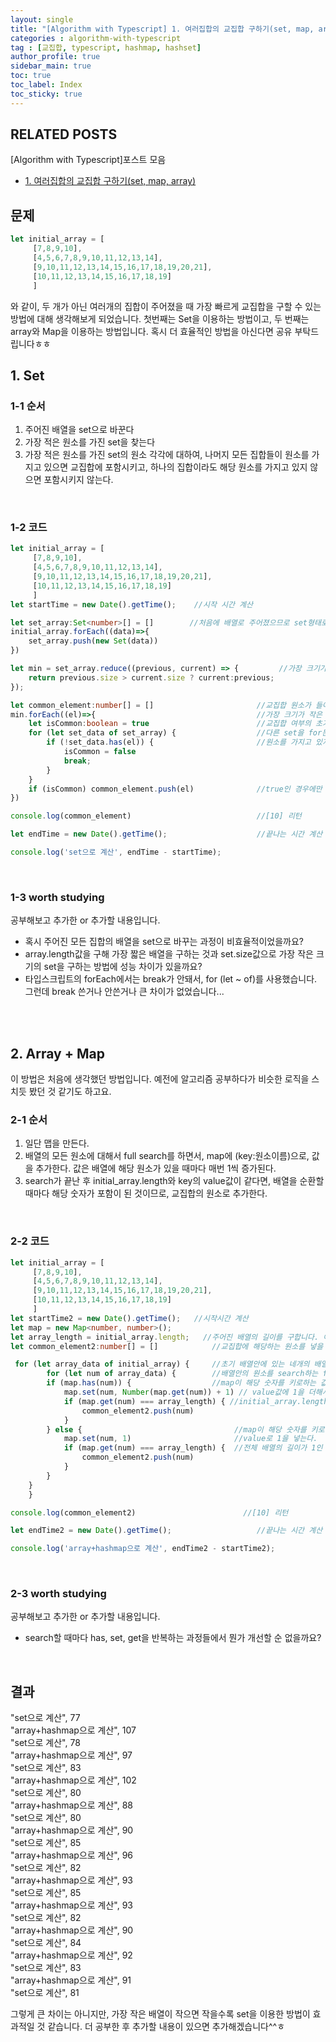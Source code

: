 ```yaml
---
layout: single
title: "[Algorithm with Typescript] 1. 여러집합의 교집합 구하기(set, map, array)"
categories : algorithm-with-typescript
tag : [교집합, typescript, hashmap, hashset]
author_profile: true
sidebar_main: true
toc: true
toc_label: Index
toc_sticky: true
---
```

## RELATED POSTS
[Algorithm with Typescript]포스트 모음
- [1. 여러집합의 교집합 구하기(set, map, array)](https://iamhmin.github.io/algorithm-with-typescript/algorithm-with-typescript-1/) 


## 문제
``` typescript
let initial_array = [
     [7,8,9,10],
     [4,5,6,7,8,9,10,11,12,13,14],
     [9,10,11,12,13,14,15,16,17,18,19,20,21],
     [10,11,12,13,14,15,16,17,18,19]
     ]
```     
와 같이, 두 개가 아닌 여러개의 집합이 주어졌을 때 가장 빠르게 교집합을 구할 수 있는 방법에 대해 생각해보게 되었습니다. 첫번째는 Set을 이용하는 방법이고, 두 번째는 array와 Map을 이용하는 방법입니다. 혹시 더 효율적인 방법을 아신다면 공유 부탁드립니다ㅎㅎ
<br>

## 1. Set
### 1-1 순서
1. 주어진 배열을 set으로 바꾼다
2. 가장 적은 원소를 가진 set을 찾는다
3. 가장 적은 원소를 가진 set의 원소 각각에 대하여, 나머지 모든 집합들이 원소를 가지고 있으면 교집합에 포함시키고, 하나의 집합이라도 해당 원소를 가지고 있지 않으면 포함시키지 않는다.
<br>

### 1-2 코드
``` typescript
let initial_array = [
     [7,8,9,10],
     [4,5,6,7,8,9,10,11,12,13,14],
     [9,10,11,12,13,14,15,16,17,18,19,20,21],
     [10,11,12,13,14,15,16,17,18,19]
     ]
let startTime = new Date().getTime();    //시작 시간 계산

let set_array:Set<number>[] = []        //처음에 배열로 주어졌으므로 set형태로 바꿈
initial_array.forEach((data)=>{
    set_array.push(new Set(data))
})

let min = set_array.reduce((previous, current) => {         //가장 크기가 작은 set을 찾는다
	return previous.size > current.size ? current:previous;
});

let common_element:number[] = []                       //교집합 원소가 들어갈 배열
min.forEach((el)=>{                                    //가장 크기가 작은 set의 원소에 대하여,
    let isCommon:boolean = true                        //교집합 여부의 초기값을 true로 세팅하고,
    for (let set_data of set_array) {                  //다른 set을 for문으로 돌면서
        if (!set_data.has(el)) {                       //원소를 가지고 있지 않으면 false로 값을 바꾸고 break;
            isCommon = false
            break;
        }
    }
    if (isCommon) common_element.push(el)              //true인 경우에만 배열에 넣음
})

console.log(common_element)                            //[10] 리턴

let endTime = new Date().getTime();                    //끝나는 시간 계산

console.log('set으로 계산', endTime - startTime);
```
<br>

### 1-3 worth studying
공부해보고 추가한 or 추가할 내용입니다.
- 혹시 주어진 모든 집합의 배열을 set으로 바꾸는 과정이 비효율적이었을까요? 
- array.length값을 구해 가장 짧은 배열을 구하는 것과 set.size값으로 가장 작은 크기의 set을 구하는 방법에 성능 차이가 있을까요? 
- 타입스크립트의 forEach에서는 break가 안돼서, for (let ~ of)를 사용했습니다. 그런데 break 쓴거나 안쓴거나 큰 차이가 없었습니다...
<br>
<br>

## 2. Array + Map
이 방법은 처음에 생각했던 방법입니다. 예전에 알고리즘 공부하다가 비슷한 로직을 스치듯 봤던 것 같기도 하고요.
<br>

### 2-1 순서
1. 일단 맵을 만든다.
2. 배열의 모든 원소에 대해서 full search를 하면서, map에 (key:원소이름)으로, 값을 추가한다. 값은 배열에 해당 원소가 있을 때마다 매번 1씩 증가된다.
3. search가 끝난 후 initial_array.length와 key의 value값이 같다면, 배열을 순환할 때마다 해당 숫자가 포함이 된 것이므로, 교집합의 원소로 추가한다.
<br>

### 2-2 코드
``` typescript
let initial_array = [
     [7,8,9,10],
     [4,5,6,7,8,9,10,11,12,13,14],
     [9,10,11,12,13,14,15,16,17,18,19,20,21],
     [10,11,12,13,14,15,16,17,18,19]
     ]
let startTime2 = new Date().getTime();   //시작시간 계산
let map = new Map<number, number>();     
let array_length = initial_array.length;   //주어진 배열의 길이를 구합니다. 여기서는 4! 
let common_element2:number[] = []            //교집합에 해당하는 원소를 넣을 배열

 for (let array_data of initial_array) {     //초기 배열안에 있는 네개의 배열을 search하는 for문을 만들고
        for (let num of array_data) {        //배열안의 원소를 search하는 for문을 다시 만듭니다.
        if (map.has(num)) {                  //map이 해당 숫자를 키로하는 값을 가지고 있다면, 
            map.set(num, Number(map.get(num)) + 1) // value값에 1을 더해서 다시 넣고
            if (map.get(num) === array_length) { //initial_array.length와 value값이 같다면 교집합에 추가
                common_element2.push(num)
            }
        } else {                                  //map이 해당 숫자를 키로하는 값을 가지고 있지 않다면,
            map.set(num, 1)                       //value로 1을 넣는다.
            if (map.get(num) === array_length) {  //전체 배열의 길이가 1인 경우 바로 교집합에 추가
                common_element2.push(num)
            }
        }
    }
    }

console.log(common_element2)                        //[10] 리턴

let endTime2 = new Date().getTime();                   //끝나는 시간 계산

console.log('array+hashmap으로 계산', endTime2 - startTime2);

```
<br>

### 2-3 worth studying
공부해보고 추가한 or 추가할 내용입니다.
- search할 때마다 has, set, get을 반복하는 과정들에서 뭔가 개선할 순 없을까요?
<br>

## 결과
"set으로 계산",  77 <br>
"array+hashmap으로 계산",  107 <br>
"set으로 계산",  78 <br>
"array+hashmap으로 계산",  97 <br>
"set으로 계산",  83 <br>
"array+hashmap으로 계산",  102 <br>
"set으로 계산",  80 <br>
"array+hashmap으로 계산",  88 <br>
"set으로 계산",  80 <br>
"array+hashmap으로 계산",  90 <br>
"set으로 계산",  85 <br>
"array+hashmap으로 계산",  96 <br>
"set으로 계산",  82 <br>
"array+hashmap으로 계산",  93 <br>
"set으로 계산",  85 <br>
"array+hashmap으로 계산",  93 <br>
"set으로 계산",  82 <br>
"array+hashmap으로 계산",  90 <br>
"set으로 계산",  84 <br>
"array+hashmap으로 계산",  92 <br>
"set으로 계산",  83 <br>
"array+hashmap으로 계산",  91 <br>
"set으로 계산",  81 <br>

그렇게 큰 차이는 아니지만, 가장 작은 배열이 작으면 작을수록 set을 이용한 방법이 효과적일 것 같습니다. 더 공부한 후 추가할 내용이 있으면 추가해겠습니다^^ㅎ






